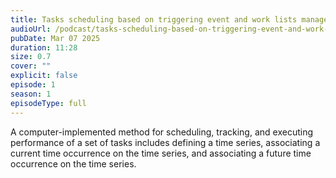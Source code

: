 ```yaml
---
title: Tasks scheduling based on triggering event and work lists management - US10403399B2
audioUrl: /podcast/tasks-scheduling-based-on-triggering-event-and-work-lists-management-us10403399b2.mp3
pubDate: Mar 07 2025
duration: 11:28
size: 0.7
cover: ""
explicit: false
episode: 1
season: 1
episodeType: full
---
```

A computer-implemented method for scheduling, tracking, and executing performance of a set of tasks includes defining a time series, associating a current time occurrence on the time series, and associating a future time occurrence on the time series.